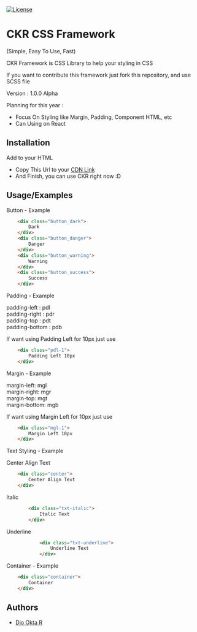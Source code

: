 [![License](https://img.shields.io/badge/License-Apache_2.0-blue.svg)](https://opensource.org/licenses/Apache-2.0)


# CKR CSS Framework
(Simple, Easy To Use, Fast)

CKR Framework is CSS Library to help your styling in CSS

If you want to contribute this framework just fork this repository, and use SCSS file

Version : 1.0.0 Alpha

Planning for this year : 
- Focus On Styling like Margin, Padding, Component HTML, etc
- Can Using on React

## Installation

Add to your HTML

-  Copy This Url to your <head> [CDN Link](https://raw.githubusercontent.com/floxydio/ckr-css/master/dist/ckr_style.minify.css)
-  And Finish, you can use CKR right now :D

## Usage/Examples

<bold>Button - Example</bold>

```html
    <div class="button_dark">
        Dark
    </div>
    <div class="button_danger">
        Danger
    </div>
    <div class="button_warning">
        Warning
    </div>
    <div class="button_success">
        Success
    </div>
```

Padding - Example

padding-left : pdl <br>
padding-right : pdr <br>
padding-top : pdt<br>
padding-bottom : pdb<br>

If want using Padding Left for 10px just use

```html
    <div class="pdl-1">
        Padding Left 10px
    </div>
```


Margin - Example

margin-left: mgl<br>
margin-right: mgr<br>
margin-top: mgt<br>
margin-bottom: mgb<br>

If want using Margin Left for 10px just use

```html
    <div class="mgl-1">
        Margin Left 10px
    </div>
```

Text Styling - Example

Center Align Text 

```html
    <div class="center">
        Center Align Text
    </div>
```

Italic 
    
```html
        <div class="txt-italic">
            Italic Text
        </div>
```

Underline
    
```html
            <div class="txt-underline">
                Underline Text
            </div>
```

Container - Example

```html
    <div class="container">
        Container
    </div>
```
## Authors

- [Dio Okta R](https://www.github.com/floxydio)

